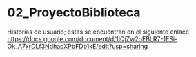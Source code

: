 # 02_ProyectoBiblioteca

Historias de usuario; estas se encuentran en el siguiente enlace
https://docs.google.com/document/d/1lQjZw2oEBLR7-1ESi-Ok_A7xrDLf3NdhapXPbFDb1kE/edit?usp=sharing

